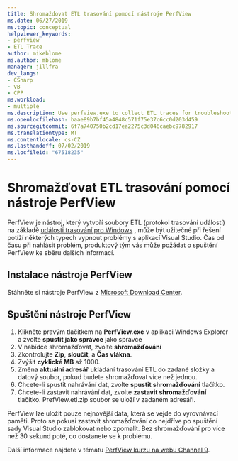 ```yaml
---
title: Shromažďovat ETL trasování pomocí nástroje PerfView
ms.date: 06/27/2019
ms.topic: conceptual
helpviewer_keywords:
- perfview
- ETL Trace
author: mikeblome
ms.author: mblome
manager: jillfra
dev_langs:
- CSharp
- VB
- CPP
ms.workload:
- multiple
ms.description: Use perfview.exe to collect ETL traces for troubleshooting issues with Visual Studio
ms.openlocfilehash: baae89b7bf45a4848c571f75e37c6cc0d203d459
ms.sourcegitcommit: 6f7a740750b2cd17ea2275c3d046caebc9782917
ms.translationtype: MT
ms.contentlocale: cs-CZ
ms.lasthandoff: 07/02/2019
ms.locfileid: "67518235"
---
```

# <a name="collect-an-etl-trace-with-perfview"></a>Shromažďovat ETL trasování pomocí nástroje PerfView

PerfView je nástroj, který vytvoří soubory ETL (protokol trasování událostí) na základě [události trasování pro Windows](/windows/desktop/ETW/event-tracing-portal) , může být užitečné při řešení potíží některých typech vypnout problémy s aplikací Visual Studio. Čas od času při nahlásit problém, produktový tým vás může požádat o spuštění PerfView ke sběru dalších informací.

## <a name="install-perfview"></a>Instalace nástroje PerfView

Stáhněte si nástroje PerfView z [Microsoft Download Center](http://www.microsoft.com/download/details.aspx?id=28567).

## <a name="run-perfview"></a>Spuštění nástroje PerfView

1. Klikněte pravým tlačítkem na **PerfView.exe** v aplikaci Windows Explorer a zvolte **spustit jako správce** jako správce
1. V nabídce shromažďovat, zvolte **shromažďování**
1. Zkontrolujte **Zip**, **sloučit**, a **Čas vlákna**.
1. Zvýšit **cyklické MB** až 1000.
1. Změna **aktuální adresář** ukládání trasování ETL do zadané složky a datový soubor, pokud budete shromažďovat více než jednou.
1. Chcete-li spustit nahrávání dat, zvolte **spustit shromažďování** tlačítko.
1. Chcete-li zastavit nahrávání dat, zvolte **zastavit shromažďování** tlačítko. PrefView.etl.zip soubor se uloží v zadaném adresáři.

PerfView lze uložit pouze nejnovější data, která se vejde do vyrovnávací paměti. Proto se pokusí zastavit shromažďování co nejdříve po spuštění sady Visual Studio zablokovat nebo zpomalit. Bez shromažďování pro více než 30 sekund poté, co dostanete se k problému.

Další informace najdete v tématu [PerfView kurzu na webu Channel 9](http://channel9.msdn.com/Series/PerfView-Tutorial/PerfView-Tutorial-1-Collecting-data-with-the-Run-command).
